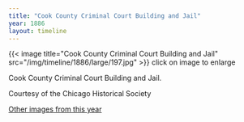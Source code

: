 ```yaml
---
title: "Cook County Criminal Court Building and Jail"
year: 1886
layout: timeline
---
```


{{< image title="Cook County Criminal Court Building and Jail" src="/img/timeline/1886/large/197.jpg" >}}
click on image to enlarge 

Cook County Criminal Court Building and Jail. 

Courtesy of the Chicago Historical Society  

[Other images from this year](/historical/timeline/1886)